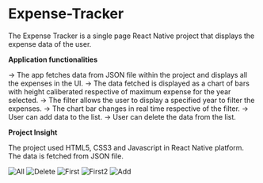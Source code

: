 # Expense-Tracker

The Expense Tracker is a single page React Native project that displays the expense data of the user.

**Application functionalities**

-> The app fetches data from JSON file within the project and displays all the expenses in the UI.
-> The data fetched is displayed as a chart of bars with height caliberated respective of maximum expense for the year selected.
-> The filter allows the user to display a specified year to filter the expenses.
-> The chart bar changes in real time respective of the filter.
-> User can add data to the list.
-> User can delete the data from the list.

**Project Insight**

The project used HTML5, CSS3 and Javascript in React Native platform.
The data is fetched from JSON file.


![All](https://user-images.githubusercontent.com/84104966/150574307-3d3376c5-89d6-4a28-85a0-c63a5c98513c.JPG)
![Delete](https://user-images.githubusercontent.com/84104966/150574310-654b986e-ba7c-45c6-9a39-4c9ef8adff12.JPG)
![First](https://user-images.githubusercontent.com/84104966/150574311-26bfc73d-fc38-4cb5-a9e3-2a4469b7d169.JPG)
![First2](https://user-images.githubusercontent.com/84104966/150574312-57ba9faa-d143-459b-92ae-7da79313c7c7.JPG)
![Add](https://user-images.githubusercontent.com/84104966/150574314-c4d60cf6-277d-4226-b875-c6d92230e69a.JPG)
